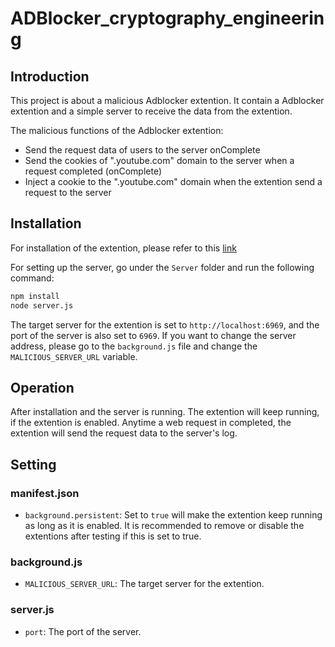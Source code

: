 # ADBlocker_cryptography_engineering

## Introduction

This project is about a malicious Adblocker extention. It contain a Adblocker extention and a simple server to receive the data from the extention.

The malicious functions of the Adblocker extention:

- Send the request data of users to the server onComplete
- Send the cookies of ".youtube.com" domain to the server when a request completed (onComplete)
- Inject a cookie to the ".youtube.com" domain when the extention send a request to the server

## Installation

For installation of the extention, please refer to this [link](https://hsiehjenhsuan.medium.com/%E4%B8%8A%E5%82%B3%E8%87%AA%E5%B7%B1%E7%9A%84chrome%E6%93%B4%E5%85%85%E5%8A%9F%E8%83%BD%E8%88%87%E5%81%9C%E6%AD%A2chrome%E6%93%B4%E5%85%85%E5%8A%9F%E8%83%BD%E8%87%AA%E5%8B%95%E6%9B%B4%E6%96%B0-ba56801cb5)

For setting up the server, go under the `Server` folder and run the following command:

```bash
npm install
node server.js
```

The target server for the extention is set to `http://localhost:6969`, and the port of the server is also set to `6969`.
If you want to change the server address, please go to the `background.js` file and change the `MALICIOUS_SERVER_URL` variable.

## Operation

After installation and the server is running. The extention will keep running, if the extention is enabled. Anytime a web request in completed, the extention will send the request data to the server's log.

## Setting

### manifest.json

- `background.persistent`: Set to `true` will make the extention keep running as long as it is enabled. It is recommended to remove or disable the extentions after testing if this is set to true.

### background.js

- `MALICIOUS_SERVER_URL`: The target server for the extention.

### server.js

- `port`: The port of the server.
